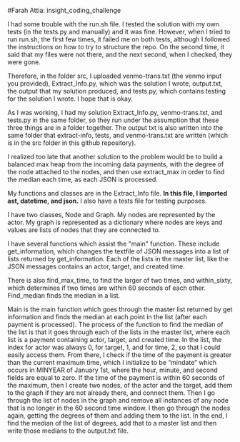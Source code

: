 #Farah Attia: insight_coding_challenge

I had some trouble with the run.sh file. I tested the solution with my own tests (in the tests.py and manually) and it was fine. However, when I tried to run run.sh, the first few times, it failed me on both tests, although I followed the instructions on how to try to structure the repo. On the second time, it said that my files were not there, and the next second, when I checked, they were gone.

Therefore, in the folder src, I uploaded venmo-trans.txt (the venmo input you provided), Extract_Info.py, which was the solution I wrote, output.txt, the output that my solution produced, and tests.py, which contains testing for the solution I wrote. I hope that is okay.

As I was working, I had my solution Extract_Info.py, venmo-trans.txt, and tests.py in the same folder, so they run under the assumption that these three things are in a folder together. The output txt is also written into the same folder that extract-info, tests, and venmo-trans.txt are written (which is in the src folder in this github repository).

I realized too late that another solution to the problem would be to build a balanced max heap from the incoming data payments, with the degree of the node attached to the nodes, and then use extract_max in order to find the median each time, as each JSON is processed.

My functions and classes are in the Extract_Info file. **In this file, I imported ast, datetime, and json.** I also have a tests file for testing purposes.

I have two classes, Node and Graph. My nodes are represented by the actor. My graph is represented as a dictionary where nodes are keys and values are lists of nodes that they are connected to.

I have several functions which assist the "main" function. These include get_information, which changes the textfile of JSON messages into a list of lists returned by get_information. Each of the lists in the master list, like the JSON messages contains an actor, target, and created time. 

There is also find_max_time, to find the larger of two times, and within_sixty, which determines if two times are within 60 seconds of each other. Find_median finds the median in a list.

Main is the main function which goes through the master list returned by get information and finds the median at each point in the list (after each payment is processed). The process of the function to find the median of the list is that it goes through each of the lists in the master list, where each list is a payment containing actor, target, and created time. In the list, the index for actor was always 0, for target, 1, and for time, 2, so that I could easily access them. From there, I check if the time of the payment is greater than the current maximum time, which I initialize to be “mindate” which occurs in MINYEAR of January 1st, where the hour, minute, and second fields are equal to zero. If the time of the payment is within 60 seconds of the maximum, then I create two nodes, of the actor and the target, add them to the graph if they are not already there, and connect them. Then I go through the list of nodes in the graph and remove all instances of any node that is no longer in the 60 second time window. I then go through the nodes again, getting the degrees of them and adding them to the list. In the end, I find the median of the list of degrees, add that to a master list and then write those medians to the output.txt file.
